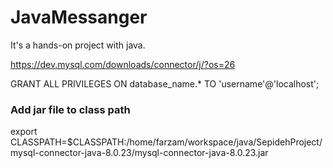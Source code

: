 # JavaMessanger
It's a hands-on project with java.

https://dev.mysql.com/downloads/connector/j/?os=26

GRANT ALL PRIVILEGES ON database_name.* TO 'username'@'localhost';

### Add jar file to class path
export CLASSPATH=$CLASSPATH:/home/farzam/workspace/java/SepidehProject/mysql-connector-java-8.0.23/mysql-connector-java-8.0.23.jar